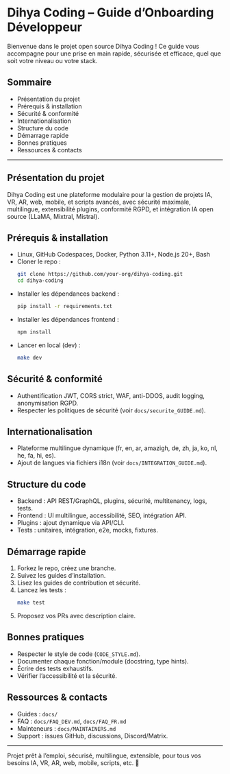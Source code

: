 # Dihya Coding – Guide d’Onboarding Développeur

Bienvenue dans le projet open source Dihya Coding ! Ce guide vous accompagne pour une prise en main rapide, sécurisée et efficace, quel que soit votre niveau ou votre stack.

## Sommaire
- Présentation du projet
- Prérequis & installation
- Sécurité & conformité
- Internationalisation
- Structure du code
- Démarrage rapide
- Bonnes pratiques
- Ressources & contacts

---

## Présentation du projet
Dihya Coding est une plateforme modulaire pour la gestion de projets IA, VR, AR, web, mobile, et scripts avancés, avec sécurité maximale, multilingue, extensibilité plugins, conformité RGPD, et intégration IA open source (LLaMA, Mixtral, Mistral).

## Prérequis & installation
- Linux, GitHub Codespaces, Docker, Python 3.11+, Node.js 20+, Bash
- Cloner le repo :
  ```bash
  git clone https://github.com/your-org/dihya-coding.git
  cd dihya-coding
  ```
- Installer les dépendances backend :
  ```bash
  pip install -r requirements.txt
  ```
- Installer les dépendances frontend :
  ```bash
  npm install
  ```
- Lancer en local (dev) :
  ```bash
  make dev
  ```

## Sécurité & conformité
- Authentification JWT, CORS strict, WAF, anti-DDOS, audit logging, anonymisation RGPD.
- Respecter les politiques de sécurité (voir `docs/securite_GUIDE.md`).

## Internationalisation
- Plateforme multilingue dynamique (fr, en, ar, amazigh, de, zh, ja, ko, nl, he, fa, hi, es).
- Ajout de langues via fichiers i18n (voir `docs/INTEGRATION_GUIDE.md`).

## Structure du code
- Backend : API REST/GraphQL, plugins, sécurité, multitenancy, logs, tests.
- Frontend : UI multilingue, accessibilité, SEO, intégration API.
- Plugins : ajout dynamique via API/CLI.
- Tests : unitaires, intégration, e2e, mocks, fixtures.

## Démarrage rapide
1. Forkez le repo, créez une branche.
2. Suivez les guides d’installation.
3. Lisez les guides de contribution et sécurité.
4. Lancez les tests :
   ```bash
   make test
   ```
5. Proposez vos PRs avec description claire.

## Bonnes pratiques
- Respecter le style de code (`CODE_STYLE.md`).
- Documenter chaque fonction/module (docstring, type hints).
- Écrire des tests exhaustifs.
- Vérifier l’accessibilité et la sécurité.

## Ressources & contacts
- Guides : `docs/`
- FAQ : `docs/FAQ_DEV.md`, `docs/FAQ_FR.md`
- Mainteneurs : `docs/MAINTAINERS.md`
- Support : issues GitHub, discussions, Discord/Matrix.

---

Projet prêt à l’emploi, sécurisé, multilingue, extensible, pour tous vos besoins IA, VR, AR, web, mobile, scripts, etc. 🚀
